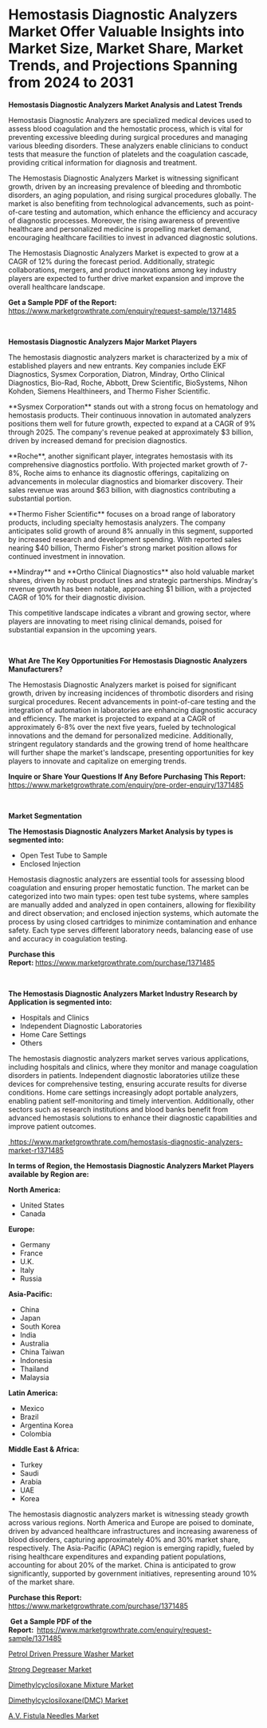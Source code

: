 <p><h1>Hemostasis Diagnostic Analyzers Market Offer Valuable Insights into Market Size, Market Share, Market Trends, and Projections Spanning from 2024 to 2031</h1></p><p><strong>Hemostasis Diagnostic Analyzers Market Analysis and Latest Trends</strong></p>
<p><p>Hemostasis Diagnostic Analyzers are specialized medical devices used to assess blood coagulation and the hemostatic process, which is vital for preventing excessive bleeding during surgical procedures and managing various bleeding disorders. These analyzers enable clinicians to conduct tests that measure the function of platelets and the coagulation cascade, providing critical information for diagnosis and treatment.</p><p>The Hemostasis Diagnostic Analyzers Market is witnessing significant growth, driven by an increasing prevalence of bleeding and thrombotic disorders, an aging population, and rising surgical procedures globally. The market is also benefiting from technological advancements, such as point-of-care testing and automation, which enhance the efficiency and accuracy of diagnostic processes. Moreover, the rising awareness of preventive healthcare and personalized medicine is propelling market demand, encouraging healthcare facilities to invest in advanced diagnostic solutions.</p><p>The Hemostasis Diagnostic Analyzers Market is expected to grow at a CAGR of 12% during the forecast period. Additionally, strategic collaborations, mergers, and product innovations among key industry players are expected to further drive market expansion and improve the overall healthcare landscape.</p></p>
<p><strong>Get a Sample PDF of the Report:&nbsp;</strong> <a href="https://www.marketgrowthrate.com/enquiry/request-sample/1371485">https://www.marketgrowthrate.com/enquiry/request-sample/1371485</a></p>
<p>&nbsp;</p>
<p><strong>Hemostasis Diagnostic Analyzers Major Market Players</strong></p>
<p><p>The hemostasis diagnostic analyzers market is characterized by a mix of established players and new entrants. Key companies include EKF Diagnostics, Sysmex Corporation, Diatron, Mindray, Ortho Clinical Diagnostics, Bio-Rad, Roche, Abbott, Drew Scientific, BioSystems, Nihon Kohden, Siemens Healthineers, and Thermo Fisher Scientific. </p><p>**Sysmex Corporation** stands out with a strong focus on hematology and hemostasis products. Their continuous innovation in automated analyzers positions them well for future growth, expected to expand at a CAGR of 9% through 2025. The company's revenue peaked at approximately $3 billion, driven by increased demand for precision diagnostics.</p><p>**Roche**, another significant player, integrates hemostasis with its comprehensive diagnostics portfolio. With projected market growth of 7-8%, Roche aims to enhance its diagnostic offerings, capitalizing on advancements in molecular diagnostics and biomarker discovery. Their sales revenue was around $63 billion, with diagnostics contributing a substantial portion.</p><p>**Thermo Fisher Scientific** focuses on a broad range of laboratory products, including specialty hemostasis analyzers. The company anticipates solid growth of around 8% annually in this segment, supported by increased research and development spending. With reported sales nearing $40 billion, Thermo Fisher's strong market position allows for continued investment in innovation.</p><p>**Mindray** and **Ortho Clinical Diagnostics** also hold valuable market shares, driven by robust product lines and strategic partnerships. Mindray's revenue growth has been notable, approaching $1 billion, with a projected CAGR of 10% for their diagnostic division.</p><p>This competitive landscape indicates a vibrant and growing sector, where players are innovating to meet rising clinical demands, poised for substantial expansion in the upcoming years.</p></p>
<p>&nbsp;</p>
<p><strong>What Are The Key Opportunities For Hemostasis Diagnostic Analyzers Manufacturers?</strong></p>
<p><p>The Hemostasis Diagnostic Analyzers market is poised for significant growth, driven by increasing incidences of thrombotic disorders and rising surgical procedures. Recent advancements in point-of-care testing and the integration of automation in laboratories are enhancing diagnostic accuracy and efficiency. The market is projected to expand at a CAGR of approximately 6-8% over the next five years, fueled by technological innovations and the demand for personalized medicine. Additionally, stringent regulatory standards and the growing trend of home healthcare will further shape the market's landscape, presenting opportunities for key players to innovate and capitalize on emerging trends.</p></p>
<p><strong>Inquire or Share Your Questions If Any Before Purchasing This Report:</strong> <a href="https://www.marketgrowthrate.com/enquiry/pre-order-enquiry/1371485">https://www.marketgrowthrate.com/enquiry/pre-order-enquiry/1371485</a></p>
<p>&nbsp;</p>
<p><strong>Market Segmentation</strong></p>
<p><strong>The Hemostasis Diagnostic Analyzers Market Analysis by types is segmented into:</strong></p>
<p><ul><li>Open Test Tube to Sample</li><li>Enclosed Injection</li></ul></p>
<p><p>Hemostasis diagnostic analyzers are essential tools for assessing blood coagulation and ensuring proper hemostatic function. The market can be categorized into two main types: open test tube systems, where samples are manually added and analyzed in open containers, allowing for flexibility and direct observation; and enclosed injection systems, which automate the process by using closed cartridges to minimize contamination and enhance safety. Each type serves different laboratory needs, balancing ease of use and accuracy in coagulation testing.</p></p>
<p><strong>Purchase this Report:&nbsp;</strong><a href="https://www.marketgrowthrate.com/purchase/1371485">https://www.marketgrowthrate.com/purchase/1371485</a></p>
<p>&nbsp;</p>
<p><strong>The Hemostasis Diagnostic Analyzers Market Industry Research by Application is segmented into:</strong></p>
<p><ul><li>Hospitals and Clinics</li><li>Independent Diagnostic Laboratories</li><li>Home Care Settings</li><li>Others</li></ul></p>
<p><p>The hemostasis diagnostic analyzers market serves various applications, including hospitals and clinics, where they monitor and manage coagulation disorders in patients. Independent diagnostic laboratories utilize these devices for comprehensive testing, ensuring accurate results for diverse conditions. Home care settings increasingly adopt portable analyzers, enabling patient self-monitoring and timely intervention. Additionally, other sectors such as research institutions and blood banks benefit from advanced hemostasis solutions to enhance their diagnostic capabilities and improve patient outcomes.</p></p>
<p><a href="https://www.marketgrowthrate.com/hemostasis-diagnostic-analyzers-market-r1371485">&nbsp;https://www.marketgrowthrate.com/hemostasis-diagnostic-analyzers-market-r1371485</a></p>
<p><strong>In terms of Region, the Hemostasis Diagnostic Analyzers Market Players available by Region are:</strong></p>
<p>
    <p> <strong> North America: </strong>
        <ul>
            <li>United States</li>
            <li>Canada</li>
        </ul>
        </p> 
    <p> <strong> Europe: </strong>
        <ul>
            <li>Germany</li>
            <li>France</li>
            <li>U.K.</li>
            <li>Italy</li>
            <li>Russia</li>
        </ul>
        </p> 
    <p> <strong> Asia-Pacific: </strong>
        <ul>
            <li>China</li>
            <li>Japan</li>
            <li>South Korea</li>
            <li>India</li>
            <li>Australia</li>
            <li>China Taiwan</li>
            <li>Indonesia</li>
            <li>Thailand</li>
            <li>Malaysia</li>
        </ul>
        </p> 
    <p> <strong> Latin America: </strong>
        <ul>
            <li>Mexico</li>
            <li>Brazil</li>
            <li>Argentina Korea</li>
            <li>Colombia</li>
        </ul>
        </p> 
    <p> <strong> Middle East & Africa: </strong>
        <ul>
            <li>Turkey</li>
            <li>Saudi</li>
            <li>Arabia</li>
            <li>UAE</li>
            <li>Korea</li>
        </ul>
    </p>
    </p>
<p><p>The hemostasis diagnostic analyzers market is witnessing steady growth across various regions. North America and Europe are poised to dominate, driven by advanced healthcare infrastructures and increasing awareness of blood disorders, capturing approximately 40% and 30% market share, respectively. The Asia-Pacific (APAC) region is emerging rapidly, fueled by rising healthcare expenditures and expanding patient populations, accounting for about 20% of the market. China is anticipated to grow significantly, supported by government initiatives, representing around 10% of the market share.</p></p>
<p><strong>Purchase this Report: </strong><a href="https://www.marketgrowthrate.com/purchase/1371485">https://www.marketgrowthrate.com/purchase/1371485</a></p>
<p>&nbsp;<strong>Get a Sample PDF of the Report:&nbsp;&nbsp;</strong><a href="https://www.marketgrowthrate.com/enquiry/request-sample/1371485">https://www.marketgrowthrate.com/enquiry/request-sample/1371485</a></p>
<p><strong></strong></p>
<p><p><a href="https://www.linkedin.com/pulse/petrol-driven-pressure-washer-market-evolution-global-trends-plcre?trackingId=qo34r3ZlQqiWQeNX61PaFQ%3D%3D">Petrol Driven Pressure Washer Market</a></p><p><a href="https://www.linkedin.com/pulse/how-regional-markets-adapting-strong-degreaser-market-innovations-tmoyc?trackingId=UtdCgFzYTd2TrbtoTM7kPQ%3D%3D">Strong Degreaser Market</a></p><p><a href="https://issuu.com/reportprime-2/docs/dimethylcyclosiloxane-mixture-marke_3bb1ca488c97fa">Dimethylcyclosiloxane Mixture Market</a></p><p><a href="https://issuu.com/reportprime-2/docs/dimethylcyclosiloxanedmc-market-siz_0cdbe49cdf0a5b">Dimethylcyclosiloxane(DMC) Market</a></p><p><a href="https://medium.com/@bproschd5/a-v-fistula-needles-market-global-market-trends-and-market-forecast-2024-2031-daf49219bdf8?postPublishedType=repub">A.V. Fistula Needles Market</a></p></p>